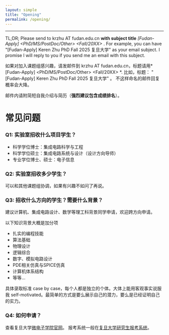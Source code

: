 ```yaml
---
layout: simple
title: "Opening"
permalink: /opening/
---
```


---

TL;DR;  Please send to krzhu AT fudan.edu.cn **with subject title** *[Fudan-Apply] <your name> <PhD/MS/PostDoc/Other> <Fall/20XX> <your affliation>*.
For example, you can have "[Fudan-Apply] Keren Zhu PhD Fall 2025 复旦大学" as your email subject.
I promise I will reply to you if you send me an email with this subject.

如果对加入课题组感兴趣，请发邮件到 krzhu AT fudan.edu.cn，标题请用*[Fudan-Apply] <your name> <PhD/MS/PostDoc/Other> <Fall/20XX> <your affliation>*.
比如，标题： "[Fudan-Apply] Keren Zhu PhD Fall 2025 复旦大学" 。
不这样命名的邮件回复概率会大降。

邮件内请附简短自我介绍与简历（**强烈建议包含成绩排名**）。

# 常见问题

### **Q1: 实验室招收什么项目学生？**

- 科学学位博士：集成电路科学与工程
- 科学学位硕士：集成电路系统与设计（设计方向导师）
- 专业学位博士、硕士：电子信息


### **Q2: 实验室招收多少学生？**

可以和其他课题组协调，如果有兴趣不如问了再说。

### **Q3: 招收什么方向的学生？需要什么背景？**

建议计算机、集成电路设计、数学等理工科背景同学申请，欢迎跨方向申请。

以下知识背景大概是加分项
- 扎实的编程技能
- 算法基础
- 物理设计
- 逻辑综合
- 数字、模拟电路设计
- PDE相关仿真与SPICE仿真
- 计算机体系结构
- 等等...

具体录取标准 case by case，每个人都是独立的个体。大体上能用客观事实说服我 self-motivated。最简单的方式是要么展示自己的潜力，要么是已经证明自己的实力。

### **Q4: 如何申请？**

查看复旦大学[微电子学院官网](https://sme.fudan.edu.cn/)。
报考系统一般在[复旦大学研究生报考系统](https://gsas.fudan.edu.cn/)。



<!--

Most of our colleagues primarily use Mandarin Chinese in the workplace. If you're an English-only speaker and are still interested in collaborating with me, feel free to send me an email.

### 复旦校内本科生

对于有兴趣在本科阶段开始科研的同学，可以直接联系我。

### Before you apply

并非所有招生都需要事先确定导师，许多项目的录取与导师无关或者关系较少。另一方面，所有招生除了导师同意外，也需要经过学院、学校、教育部等多个系统的审批，除了本页的内容，请注意学院招生工作的通知，并积极与各方沟通。

*哪些研究生需要提前联系导师？*

如果对本实验室感兴趣，都可以提前联系。但特别强烈建议所有博士生申请人提前联系导师。

*实验室从事哪些方面研究？*

我的研究兴趣主要在EDA问题的算法研究上。电子设计自动化（EDA）是现代集成电路设计中的核心技术领域，旨在通过一系列软件工具和算法帮助工程师设计、验证和优化复杂的集成电路。
比如，物理设计涉及芯片布局和布线的优化，即如何在有限的空间内有效地安排数百万甚至数十亿个晶体管和连线，确保电路性能、功耗和面积达到最佳平衡。
逻辑综合是从高层次的设计描述（如硬件描述语言HDL）到具体电路结构的自动化转化过程，帮助设计者将抽象的功能设计映射为实际可实现的硬件电路，同时满足特定的设计约束，如延迟、功耗和面积。
设计方法学则涵盖了整个EDA流程的优化和自动化，研究如何通过一系列工具链和创新算法将设计过程变得更高效、更智能。设计方法学不仅推动了芯片设计的自动化，也为半导体产业的进步提供了有力支持。

*实验室招收什么样背景的同学？*

DA（电子设计自动化）是一个贯穿芯片设计各个阶段的交叉领域，从设计规范的制定、逻辑电路的综合，到物理布局布线以及性能验证，EDA工具和技术无处不在。它不仅涉及硬件设计，还融合了算法、数学、机器学习等领域的先进技术。对于拥有不同学科背景的同学，EDA领域都提供了广阔的发挥空间。

无论你擅长的是**芯片设计**背景、**算法开发**背景、**数学优化**背景、**机器学习**背景，还是**计算机体系结构**背景，都能在EDA中找到适合你的研究方向。例如，算法背景的同学可以研究优化布局和布线问题，数学背景的同学可以探索电路性能的建模与优化，机器学习背景的同学则可以将数据驱动的方法应用于设计自动化流程的各个环节。

EDA作为一个高度交叉的领域，为不同专业背景的学生提供了创新和研究的舞台，共同推动集成电路设计的技术进步。

对于一个研究生来说，我个人认为以下几个素质最为重要
* Be self-motivated.科研终究是自己的事情，没有兴趣和延迟满足的人，是很难做好的研究工作。理想中的学生-导师关系，应当是independent researcher与advisor的关系。
* Be professional.我个人认为本科毕业就是“受监护”的学生时代的终结。尊重自己与他人，保持专业的态度，才能成长成产业界的骨干力量。
* Be responsible.支撑我们科研工作的资源追根溯源是社会与国家对科技的投资，一个好的研究者应当明白自己需要创造价值、对自己的研究负责、对支撑自己脱产科研的财政支持负责。具体来说，学术诚信与对科研项目负责是基本的obligation。

*实验室又能给我带来什么？*

我会尽力为同学提供
* **开放包容的环境** 我会尽全力将同学的诉求和实验室的需要对齐在同一方向，鼓励开放的研究氛围，维持平等的人际关系。
* **生活支持** 我会尽全力给同学保证无忧的生活，避免财务问题对研究生生涯的负面影响。
* **职业发展** 学生的职业成就是课题组的荣誉。实验室会尽可能给同学提供工业界联系、实习机会、学术界交流机会。支持海外交流机会。o


### How to apply

学位项目的申请需要通过学院的渠道。一般本学院招生方向包含设计与工艺两个学科，本实验室可以招收设计方向学生。

对本课题组感兴趣的同学，可以向我提前发送邮件到 krzhu AT fudan.edu.cn，使用标题
*[Fudan-Apply] <your name> <PhD/MS/PostDoc/Other> <Fall/20XX> <your affliation>*.
例如： "[Fudan-Apply] Keren Zhu PhD Fall 2025 复旦大学" 

邮件中包含的内容可以包括：
* 简历，长度不限，可以不附照片。其中需要包含教育背景、工作背景、科研/项目经历、发表论文情况（如果有）等。
* 成绩排名
* 感兴趣的方向，*为什么感兴趣？有什么相关背景？*
* 如有推荐人可以列出
* （如已有硕士）可以写一封自己的research statement或者presentaiton slides

根据具体情况，我会与你讨论如何进行面试，可能的形式可能包括且不限于
* present过去的科研项目
* 自我介绍和对本科课程提问
* 给一个小任务（比如做文献阅读），进行presentation

面试中尽量准备一个10分钟以上的presentation，我保证好的presentation会极大提升**录取优先级**。

以下是我个人对几种招生渠道的理解，注意招生工作受学校与教育部相关规定约束，以下内容仅供参考，**以学校与国家相关政策为准**，我的理解很有可能是错误的。详情建议咨询院办工作人员。

### 直博/学硕/专硕推免

TL;DR; 直博生为主。请报名夏令营并在尽早联系。优营+预推免资格两者均需要。

本科生预推免的时间线一般起于大三末的夏天。
复旦一般需要提前报名夏令营，参加夏令营后拿到优营就意味着拿到复旦的录取。
另一方面，预推免本身属于统筹计划的一部分，为了在后续9月的预推免系统中报名，除了优营，还需要拿到本科学校的预推免资格。

### 普博

申请制普博一般时间线开始于前一年年底，会于年初进行笔试与面试。
笔试必需通过。在笔试通过的前提下，通过面试计算综合分录取。

### 考研

考研一般不需要提前联系导师。考研录取后可以联系进组。

### 工程硕博

九月可能有专项的工程硕博预推免项目。类似于直博，需要拿到预推免资格+通过复旦面试。

硕士一般不需要提前联系导师。建议报考博士提前联系实验室。


--->

<!-- Global site tag (gtag.js) - Google Analytics -->
<script async src="https://www.googletagmanager.com/gtag/js?id=UA-178663221-1"></script>
<script>
  window.dataLayer = window.dataLayer || [];
  function gtag(){dataLayer.push(arguments);}
  gtag('js', new Date());

  gtag('config', 'UA-178663221-1');
</script>


